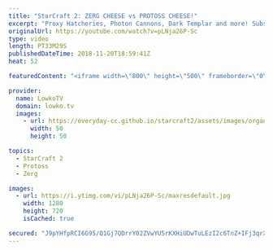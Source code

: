 ```yaml
---
title: "StarCraft 2: ZERG CHEESE vs PROTOSS CHEESE!"
excerpt: "Proxy Hatcheries, Photon Cannons, Dark Templar and more! Subscribe for more videos: http://lowko.tv/youtube Battlecruiser death ball: https://goo.gl/cQoQgX  A really cool series of games played on the new ladder maps between Goblin and Nerchio in StarCraft 2. In this game both players decide to play"
originalUrl: https://youtube.com/watch?v=pLNja26P-Sc
type: video
length: PT33M29S
publishedDateTime: 2018-11-20T18:59:41Z
heat: 52

featuredContent: "<iframe width=\"800\" height=\"500\" frameborder=\"0\" src=\"https://www.youtube.com/embed/pLNja26P-Sc\" allow=\"accelerometer; autoplay; encrypted-media; gyroscope; picture-in-picture\" allowfullscreen></iframe>"

provider:
  name: LowkoTV
  domain: lowko.tv
  images:
    - url: https://everyday-cc.github.io/starcraft2/assets/images/organizations/lowko.tv-50x50.jpg
      width: 50
      height: 50

topics:
  - StarCraft 2
  - Protoss
  - Zerg

images:
  - url: https://i.ytimg.com/vi/pLNja26P-Sc/maxresdefault.jpg
    width: 1280
    height: 720
    isCached: true

secured: "J9pYHfpRCI6G95/Q1Gj7QDrrY02ZVwYU5rKXHiUDwTuLEzI2c6TnZ+IFj3qrXofJ8ES6eaYICrhjUCAiT3zgHDmGdYlStDuWAuQxtzVACVQRKsbbfgIrQzwLGxBgENmGEp/MXyuQ3NRk0YvAesVZuZWbul7H3QLdNrrFhqdaI9pzC4EGs+y8JjYl9Cb6k3mejbhYUIS56L1TUUPz07kpKcNG4nXMSaQgHjev7KqHALH/xUEuIFqacXDAz5PqkfwYbILQq0fu1dSHl/6zLO+Ii9VnMM87Gtr+6LYDkvaKLg9ssPT1PwrHa0anSda/43xRkYajMcerpjrK3lRkgNqK9LoT4ll/4A5tpsD2/sNKGOVhHBxZghqdl5tSiRSGMW6GUWLFgQzSK9UOz254Wz55Q22g68Om8/+H5N7xTOThgnUzzcWAGTTShl75dT+odfvX;R9Y/oOenLpshm4ikjiXxQQ=="
---
```



